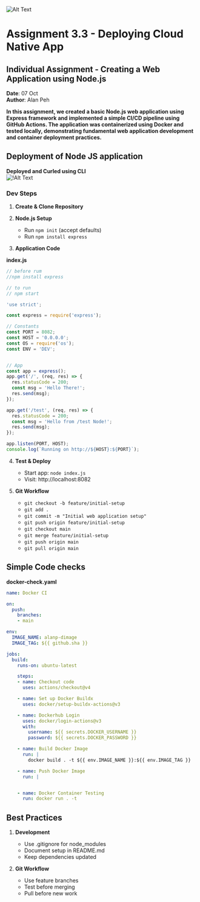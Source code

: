 ![Alt Text](https://github.com/lann87/cloud_infra_eng_ntu_coursework_alanp/blob/main/.misc/ntu_logo.png)  

# Assignment 3.3 - Deploying Cloud Native App  

## Individual Assignment - Creating a Web Application using Node.js

**Date**: 07 Oct  
**Author**: Alan Peh  

**In this assignment, we created a basic Node.js web application using Express framework and implemented a simple CI/CD pipeline using GitHub Actions. The application was containerized using Docker and tested locally, demonstrating fundamental web application development and container deployment practices.**  

## Deployment of Node JS application

**Deployed and Curled using CLI**  
![!Alt Text](https://github.com/lann87/cloud_infra_eng_ntu_coursework_alanp/blob/main/module3/assignment3.3/resource/a3.3-node-cli-curl.png)

### Dev Steps

1. **Create & Clone Repository**

2. **Node.js Setup**
   - Run `npm init` (accept defaults)
   - Run `npm install express`

3. **Application Code**

  **index.js**  

  ```js
  // before rum
  //npm install express

  // to run 
  // npm start

  'use strict';

  const express = require('express');

  // Constants
  const PORT = 8082;
  const HOST = '0.0.0.0';
  const OS = require('os');
  const ENV = 'DEV';


  // App
  const app = express();
  app.get('/', (req, res) => {
    res.statusCode = 200;
    const msg = 'Hello There!';
    res.send(msg);
  });

  app.get('/test', (req, res) => {
    res.statusCode = 200;
    const msg = 'Hello from /test Node!';
    res.send(msg);
  });

  app.listen(PORT, HOST);
  console.log(`Running on http://${HOST}:${PORT}`);
  ```

4. **Test & Deploy**  

   - Start app: `node index.js`
   - Visit: http://localhost:8082

5. **Git Workflow**  

   - `git checkout -b feature/initial-setup`  
   - `git add .`  
   - `git commit -m "Initial web application setup"`  
   - `git push origin feature/initial-setup`  
   - `git checkout main`  
   - `git merge feature/initial-setup`  
   - `git push origin main`  
   - `git pull origin main`  

## Simple Code checks  

**docker-check.yaml**  

```yaml
name: Docker CI

on:
  push:
    branches:
    - main

env:
  IMAGE_NAME: alanp-dimage
  IMAGE_TAG: ${{ github.sha }}

jobs:
  build:
    runs-on: ubuntu-latest

    steps:
    - name: Checkout code
      uses: actions/checkout@v4

    - name: Set up Docker Buildx
      uses: docker/setup-buildx-actions@v3

    - name: Dockerhub Login
      uses: docker/login-actions@v3
      with:
        username: ${{ secrets.DOCKER_USERNAME }}
        password: ${{ secrets.DOCKER_PASSWORD }}

    - name: Build Docker Image
      run: |
        docker build . -t ${{ env.IMAGE_NAME }}:${{ env.IMAGE_TAG }}

    - name: Push Docker Image
      run: |


    - name: Docker Container Testing
      run: docker run . -t
```

## Best Practices  

1. **Development**  
   - Use .gitignore for node_modules  
   - Document setup in README.md  
   - Keep dependencies updated  

2. **Git Workflow**  
   - Use feature branches  
   - Test before merging  
   - Pull before new work  
